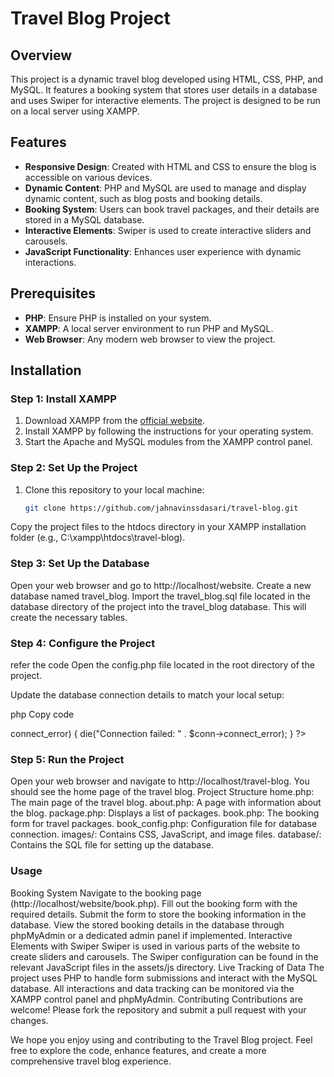 # Travel Blog Project

## Overview
This project is a dynamic travel blog developed using HTML, CSS, PHP, and MySQL. It features a booking system that stores user details in a database and uses Swiper for interactive elements. The project is designed to be run on a local server using XAMPP.

## Features
- **Responsive Design**: Created with HTML and CSS to ensure the blog is accessible on various devices.
- **Dynamic Content**: PHP and MySQL are used to manage and display dynamic content, such as blog posts and booking details.
- **Booking System**: Users can book travel packages, and their details are stored in a MySQL database.
- **Interactive Elements**: Swiper is used to create interactive sliders and carousels.
- **JavaScript Functionality**: Enhances user experience with dynamic interactions.

## Prerequisites
- **PHP**: Ensure PHP is installed on your system.
- **XAMPP**: A local server environment to run PHP and MySQL.
- **Web Browser**: Any modern web browser to view the project.

## Installation
### Step 1: Install XAMPP
1. Download XAMPP from the [official website](https://www.apachefriends.org/index.html).
2. Install XAMPP by following the instructions for your operating system.
3. Start the Apache and MySQL modules from the XAMPP control panel.

### Step 2: Set Up the Project
1. Clone this repository to your local machine:
   ```bash
   git clone https://github.com/jahnavinssdasari/travel-blog.git
Copy the project files to the htdocs directory in your XAMPP installation folder (e.g., C:\xampp\htdocs\travel-blog).
### Step 3: Set Up the Database
Open your web browser and go to http://localhost/website.
Create a new database named travel_blog.
Import the travel_blog.sql file located in the database directory of the project into the travel_blog database. This will create the necessary tables.
### Step 4: Configure the Project
refer the code 
Open the config.php file located in the root directory of the project.

Update the database connection details to match your local setup:

php
Copy code
<?php
$servername = "localhost";
$username = "root"; // Default username for XAMPP
$password = ""; // Default password for XAMPP
$dbname = "travel_blog";

// Create connection
$conn = new mysqli($servername, $username, $password, $dbname);

// Check connection
if ($conn->connect_error) {
    die("Connection failed: " . $conn->connect_error);
}
?>
### Step 5: Run the Project
Open your web browser and navigate to http://localhost/travel-blog.
You should see the home page of the travel blog.
Project Structure
home.php: The main page of the travel blog.
about.php: A page with information about the blog.
package.php: Displays a list of packages.
book.php: The booking form for travel packages.
book_config.php: Configuration file for database connection.
images/: Contains CSS, JavaScript, and image files.
database/: Contains the SQL file for setting up the database.
### Usage
Booking System
Navigate to the booking page (http://localhost/website/book.php).
Fill out the booking form with the required details.
Submit the form to store the booking information in the database.
View the stored booking details in the database through phpMyAdmin or a dedicated admin panel if implemented.
Interactive Elements with Swiper
Swiper is used in various parts of the website to create sliders and carousels.
The Swiper configuration can be found in the relevant JavaScript files in the assets/js directory.
Live Tracking of Data
The project uses PHP to handle form submissions and interact with the MySQL database.
All interactions and data tracking can be monitored via the XAMPP control panel and phpMyAdmin.
Contributing
Contributions are welcome! Please fork the repository and submit a pull request with your changes.


We hope you enjoy using and contributing to the Travel Blog project. Feel free to explore the code, enhance features, and create a more comprehensive travel blog experience.





